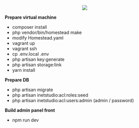 <p align="center"><img src="https://laravel.com/assets/img/components/logo-laravel.svg"></p>

<p><strong>Prepare virtual machine</strong></p>

- composer install
- php vendor/bin/homestead make
- modify Homestead.yaml
- vagrant up
- vagrant ssh
- cp .env.local .env
- php artisan key:generate
- php artisan storage:link
- yarn install

<p><strong>Prepare DB</strong></p>

- php artisan migrate
- php artisan inetstudio:acl:roles:seed
- php artisan inetstudio:acl:users:admin (admin / password)

<p><strong>Build admin panel front</strong></p>

- npm run dev
